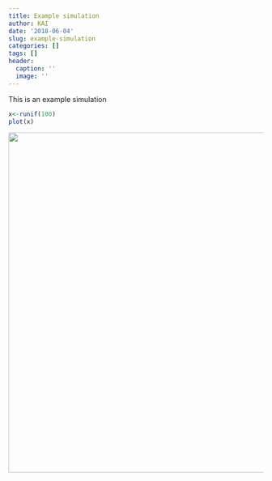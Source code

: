 ```yaml
---
title: Example simulation
author: KAI
date: '2018-06-04'
slug: example-simulation
categories: []
tags: []
header:
  caption: ''
  image: ''
---
```

This is an example simulation 


```r
x<-runif(100)
plot(x)
```

<img src="/post/2018-06-04-example-simulation_files/figure-html/unnamed-chunk-1-1.png" width="672" />

